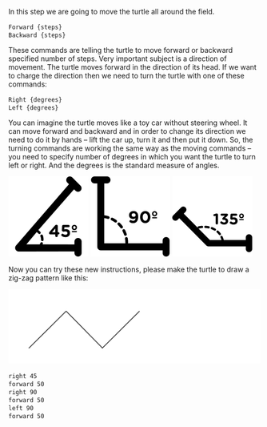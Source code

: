 In this step we are going to move the turtle all around the field.

```
Forward {steps}
Backward {steps}
```

These commands are telling the turtle to move forward or backward specified number of steps.
Very important subject is a direction of movement. The turtle moves forward in the direction of its head. If we want to charge the direction then we need to turn the turtle with one of these commands:

```
Right {degrees}
Left {degrees}
```

You can imagine the turtle moves like a toy car without steering wheel. It can move forward and backward and in order to change its direction we need to do it by hands – lift the car up, turn it and then put it down.
So, the turning commands are working the same way as the moving commands – you need to specify number of degrees in which you want the turtle to turn left or right. And the degrees is the standard measure of angles.

![](./acute-angle-of-45-degrees.svg)
![](./right-angle-of-90-degrees.svg)
![](./obtuse-angle-of-135-degrees.svg)

Now you can try these new instructions, please make the turtle to draw a zig-zag pattern like this:

![](./zig-zag.svg)

<!--solution-->

```
right 45
forward 50
right 90
forward 50
left 90
forward 50
```

